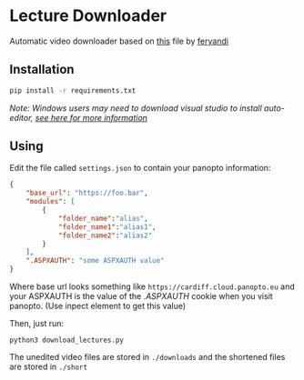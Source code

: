 # Lecture Downloader
Automatic video downloader based on [this](https://gist.github.com/feryandi/3a9fd566247d936e0e4b86f0da3e19d8) file by [
feryandi](https://gist.github.com/feryandi)
## Installation
``` bash
pip install -r requirements.txt
```
*Note: Windows users may need to download visual studio to install auto-editor, [see here for more information](https://github.com/WyattBlue/auto-editor/blob/master/articles/installing.md#installing-auto-editor)*
## Using
Edit the file called `settings.json` to contain your panopto information:
``` json
{
    "base_url": "https://foo.bar",
    "modules": [
        {
            "folder_name":"alias",
            "folder_name1":"alias1",
            "folder_name2":"alias2"
        }
    ],
    ".ASPXAUTH": "some ASPXAUTH value"
}
```
Where base url looks something like `https://cardiff.cloud.panopto.eu` and your ASPXAUTH is the value of the *.ASPXAUTH* cookie when you visit panopto. (Use inpect element to get this value)

Then, just run:
```
python3 download_lectures.py
```
The unedited video files are stored in `./downloads` and the shortened files are stored in `./short`